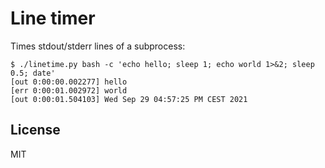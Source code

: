 # Line timer

Times stdout/stderr lines of a subprocess:

```
$ ./linetime.py bash -c 'echo hello; sleep 1; echo world 1>&2; sleep 0.5; date'
[out 0:00:00.002277] hello
[err 0:00:01.002972] world
[out 0:00:01.504103] Wed Sep 29 04:57:25 PM CEST 2021
```

## License

MIT